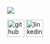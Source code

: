 ![](https://github.com/munish8448/munish8448/blob/main/_banner.gif)

<!---# Hi, I'm Munish Kumar --->

<!---
  ![Profile views](https://gpvc.arturio.dev/munish8448)


## Skills

## Work


  

![GitHub stats](https://github-readme-stats.vercel.app/api?username=munish8448&show_icons=true)  


--->

[<img src='https://cdn.jsdelivr.net/npm/simple-icons@3.0.1/icons/github.svg' alt='github' height='40'>](https://github.com/munish8448)  [<img src='https://cdn.jsdelivr.net/npm/simple-icons@3.0.1/icons/linkedin.svg' alt='linkedin' height='40'>](https://www.linkedin.com/in/munish-kumar-8483401b4/)  






<!---
munish8448/munish8448 is a ✨ special ✨ repository because its `README.md` (this file) appears on your GitHub profile.
You can click the Preview link to take a look at your changes.
--->


